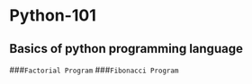 # Python-101

## Basics of python programming language

###`Factorial Program`
###`Fibonacci Program`
